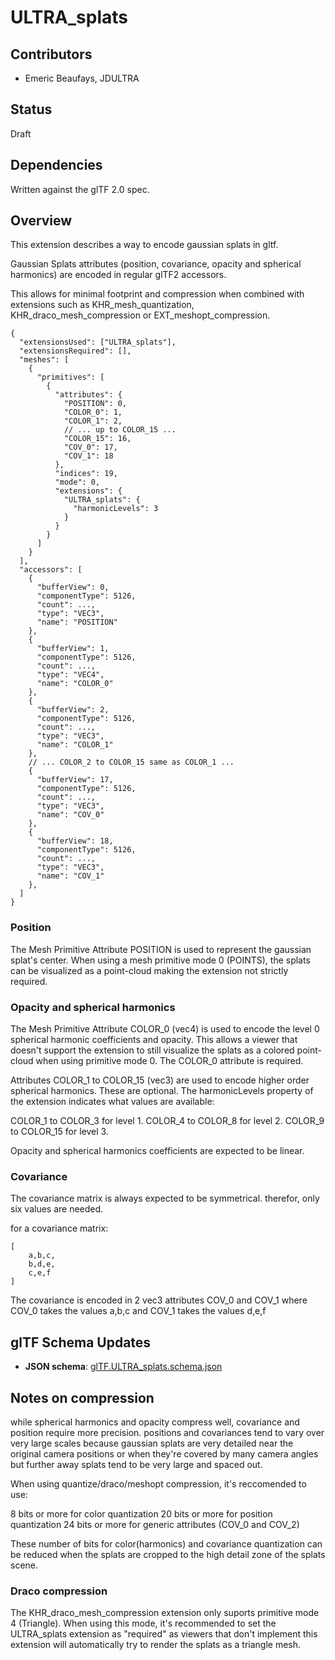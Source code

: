 # ULTRA\_splats

## Contributors 

* Emeric Beaufays, JDULTRA

## Status

Draft

## Dependencies

Written against the glTF 2.0 spec.

## Overview

This extension describes a way to encode gaussian splats in gltf.

Gaussian Splats attributes (position, covariance, opacity and spherical harmonics) are encoded in regular glTF2 accessors.

This allows for minimal footprint and compression when combined with extensions such as KHR_mesh_quantization, KHR_draco_mesh_compression or EXT_meshopt_compression.

```
{
  "extensionsUsed": ["ULTRA_splats"],
  "extensionsRequired": [],
  "meshes": [
    {
      "primitives": [
        {
          "attributes": {
            "POSITION": 0,
            "COLOR_0": 1,
            "COLOR_1": 2,
            // ... up to COLOR_15 ...
            "COLOR_15": 16,
            "COV_0": 17,
            "COV_1": 18
          },
          "indices": 19,
          "mode": 0,
          "extensions": {
            "ULTRA_splats": {
              "harmonicLevels": 3
            }
          }
        }
      ]
    }
  ],
  "accessors": [
    {
      "bufferView": 0,
      "componentType": 5126,
      "count": ...,
      "type": "VEC3",
      "name": "POSITION"
    },
    {
      "bufferView": 1,
      "componentType": 5126,
      "count": ...,
      "type": "VEC4",
      "name": "COLOR_0"
    },
    {
      "bufferView": 2,
      "componentType": 5126,
      "count": ...,
      "type": "VEC3",
      "name": "COLOR_1"
    },
    // ... COLOR_2 to COLOR_15 same as COLOR_1 ...
    {
      "bufferView": 17,
      "componentType": 5126,
      "count": ...,
      "type": "VEC3",
      "name": "COV_0"
    },
    {
      "bufferView": 18,
      "componentType": 5126,
      "count": ...,
      "type": "VEC3",
      "name": "COV_1"
    },
  ]
}

```

### Position

The Mesh Primitive Attribute POSITION is used to represent the gaussian splat's center. When using a mesh primitive mode 0 (POINTS), the splats can be visualized as a point-cloud making the extension not strictly required.

### Opacity and spherical harmonics

The Mesh Primitive Attribute COLOR_0 (vec4) is used to encode the level 0 spherical harmonic coefficients and opacity.
This allows a viewer that doesn't support the extension to still visualize the splats as a colored point-cloud when using primitive mode 0.
The COLOR_0 attribute is required.

Attributes COLOR_1 to COLOR_15 (vec3) are used to encode higher order spherical harmonics. 
These are optional. The harmonicLevels property of the extension indicates what values are available:

COLOR_1 to COLOR_3 for level 1.
COLOR_4 to COLOR_8 for level 2.
COLOR_9 to COLOR_15 for level 3.

Opacity and spherical harmonics coefficients are expected to be linear.

### Covariance

The covariance matrix is always expected to be symmetrical. therefor, only six values are needed.

for a covariance matrix:

```
[
    a,b,c,
    b,d,e,
    c,e,f
]
```

The covariance is encoded in 2 vec3 attributes COV_0 and COV_1 where COV_0 takes the values a,b,c and COV_1 takes the values d,e,f

## glTF Schema Updates

* **JSON schema**: [glTF.ULTRA_splats.schema.json](schema/glTF.ULTRA_splats.schema.json)

## Notes on compression

while spherical harmonics and opacity compress well, covariance and position require more precision.
positions and covariances tend to vary over very large scales because gaussian splats are very detailed near the original camera positions or when they're covered by many camera angles but further away splats tend to be very large and spaced out.

When using quantize/draco/meshopt compression, it's reccomended to use: 

8 bits or more for color quantization
20 bits or more for position quantization
24 bits or more for generic attributes (COV_0 and COV_2)

These number of bits for color(harmonics) and covariance quantization can be reduced when the splats are cropped to the high detail zone of the splats scene.

### Draco compression
The KHR_draco_mesh_compression extension only suports primitive mode 4 (Triangle). When using this mode, it's recommended to set the ULTRA_splats extension as "required" as viewers that don't implement this extension will automatically try to render the splats as a triangle mesh. 

